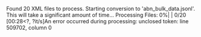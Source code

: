 Found 20 XML files to process.
Starting conversion to 'abn_bulk_data.jsonl'.
This will take a significant amount of time...
Processing Files:   0%|          | 0/20 [00:28<?, ?it/s]An error occurred during processing: unclosed token: line 509702, column 0
